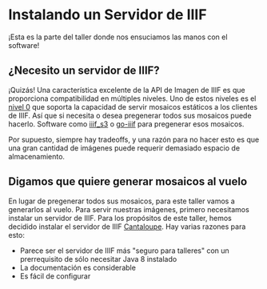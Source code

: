 # Instalando un Servidor de IIIF

¡Esta es la parte del taller donde nos ensuciamos las manos con el software!

## ¿Necesito un servidor de IIIF?

¡Quizás! Una característica excelente de la API de Imagen de IIIF es que proporciona compatibilidad en múltiples niveles. Uno de estos niveles es el [nivel 0](http://iiif.io/api/image/2.1/compliance/#level-0-compliance) que soporta la capacidad de servir mosaicos estáticos a los clientes de IIIF. Así que si necesita o desea pregenerar todos sus mosaicos puede hacerlo. Software como [iiif_s3](https://github.com/cmoa/iiif_s3) o [go-iiif](https://github.com/thisisaaronland/go-iiif) para pregenerar esos mosaicos.

Por supuesto, siempre hay tradeoffs, y una razón para no hacer esto es que una gran cantidad de imágenes puede requerir demasiado espacio de almacenamiento.

## Digamos que quiere generar mosaicos al vuelo

En lugar de pregenerar todos sus mosaicos, para este taller vamos a generarlos al vuelo. Para servir nuestras imágenes, primero necesitamos instalar un servidor de IIIF. Para los propósitos de este taller, hemos decidido instalar el servidor de IIIF [Cantaloupe](https://medusa-project.github.io/cantaloupe). Hay varias razones para esto:

 - Parece ser el servidor de IIIF más "seguro para talleres" con un prerrequisito de sólo necesitar Java 8 instalado
 - La documentación es considerable
 - Es fácil de configurar
